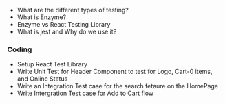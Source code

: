 - What are the different types of testing?
- What is Enzyme?
- Enzyme vs React Testing Library
- What is jest and Why do we use it?

### Coding

- Setup React Test Library
- Write Unit Test for Header Component to test for Logo, Cart-0 items, and Online Status
- Write an Integration Test case for the search fetaure on the HomePage
- Write Intergration Test case for Add to Cart flow